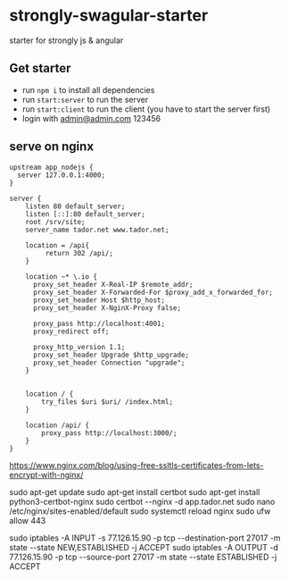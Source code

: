 # strongly-swagular-starter

starter for strongly js & angular

## Get starter

* run ```npm i``` to install all dependencies
* run ```start:server``` to run the server
* run ```start:client``` to run the client (you have to start the server first)
* login with admin@admin.com 123456

## serve on nginx

```
upstream app_nodejs {
  server 127.0.0.1:4000;
}

server {
    listen 80 default_server;
    listen [::]:80 default_server;
    root /srv/site;
    server_name tador.net www.tador.net;
    
    location = /api{
         return 302 /api/;
    }
    
    location ~* \.io {
      proxy_set_header X-Real-IP $remote_addr;
      proxy_set_header X-Forwarded-For $proxy_add_x_forwarded_for;
      proxy_set_header Host $http_host;
      proxy_set_header X-NginX-Proxy false;

      proxy_pass http://localhost:4001;
      proxy_redirect off;

      proxy_http_version 1.1;
      proxy_set_header Upgrade $http_upgrade;
      proxy_set_header Connection "upgrade";
    }


    location / {
        try_files $uri $uri/ /index.html;
    }

    location /api/ {
        proxy_pass http://localhost:3000/;
    }
}
```

https://www.nginx.com/blog/using-free-ssltls-certificates-from-lets-encrypt-with-nginx/

sudo apt-get update
sudo apt-get install certbot
sudo apt-get install python3-certbot-nginx
sudo certbot --nginx -d app.tador.net
sudo nano /etc/nginx/sites-enabled/default
sudo systemctl reload nginx
sudo ufw allow 443

sudo iptables -A INPUT -s 77.126.15.90 -p tcp --destination-port 27017 -m state --state NEW,ESTABLISHED -j ACCEPT
sudo iptables -A OUTPUT -d 77.126.15.90 -p tcp --source-port 27017 -m state --state ESTABLISHED -j ACCEPT
